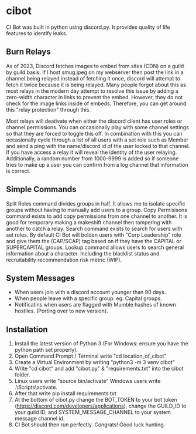 # cibot
CI Bot was built in python using discord.py. It provides quality of life features to identify leaks.

Burn Relays
------
As of 2023, Discord fetches images to embed from sites (CDN) on a guild by guild basis.
If I host smug.jpeg on my webserver then post the link in a channel being relayed instead of fetching it once, discord will attempt to fetch it twice because it is being relayed.
Many people forgot about this as most relays in the modern day attempt to resolve this issue by adding a zero-width character in links to prevent the embed. However, they do not check for the image links inside of embeds.
Therefore, you can get around this "relay protection" through this.

Most relays will deativate when either the discord client has user roles or channel permissions. You can occasionally play with some channel settings so that they are forced to toggle this off.
In combination with this you can occasionally cycle through a list of all users with a set role such as Member and send a ping with the name/discord id of the user locked to that channel.
If you have access a relay it will reveal the identity of the user relaying. Additionally, a random number from 1000-9999 is added so if someone tries to make up a user you can confirm from a log channel that information is correct.

Simple Commands
-----
Split Roles command divides groups in half. It allows me to isolate specific groups without having to manually add users to a group.
Copy Permisisons command exists to add copy permissions from one channel to another. It is good for temporary making a makeshift channel then tampering with another to catch a relay.
Search command exists to search for users with set roles. By default CI Bot will bolden users with "Corp Leadership" role and give them the (CAP/SCAP) tag based on if they have the CAPITAL or SUPERCAPITAL groups.
Lookup command allows users to search general information about a character. Including the blacklist status and recruitability recommendation risk metric (WIP).

System Messages
-----
* When users join with a discord account younger than 90 days.
* When people leave with a specific group. eg. Capital groups.
* Notificatins when users are flagged with Mumble hashes of known hostiles. (Porting over to new version).

Installation
-----
1) Install the latest version of Python 3 (For Windows: ensure you have the python path set properly).
2) Open Command Prompt / Terminal write "cd location_of_cibot"
3) Create a Virtual Environment by writing "python3 -m 3 venv cibot"
4) Write "cd cibot" and add "cibot.py" & "requirements.txt" into the cibot folder.
5) Linux users write "source bin/activate" Windows users write .\Scripts\activate.
6) After that write pip install requirements.txt
7) At the bottom of cibot.py change the BOT_TOKEN to your bot token (https://discord.com/developers/applications), change the GUILD_ID to your guild ID, and SYSTEM_MESSAGE_CHANNEL to your system message channel id.
8) CI Bot should then run perfectly. Congrats! Good luck hunting. 

